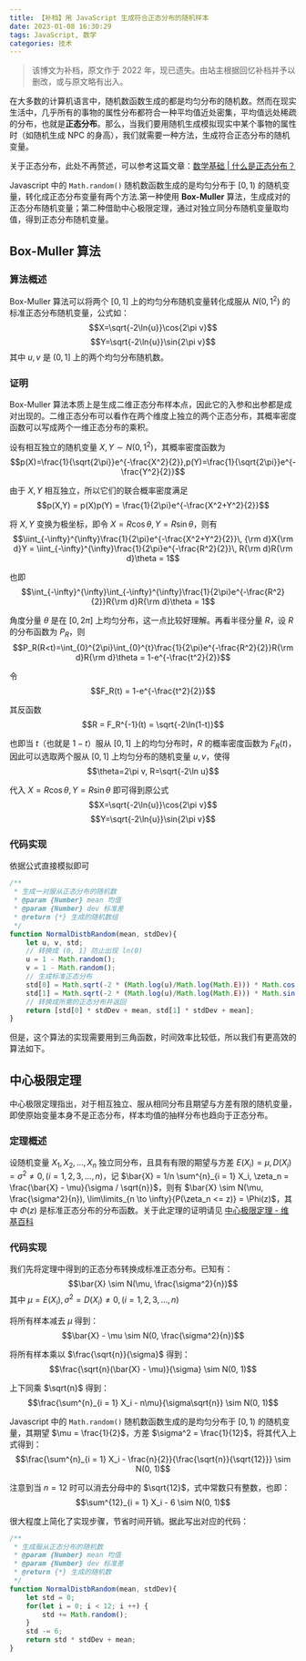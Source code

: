 ```yaml
---
title: 【补档】用 JavaScript 生成符合正态分布的随机样本
date: 2023-01-08 16:30:29
tags: JavaScript, 数学
categories: 技术
---
```

> 该博文为补档，原文作于 2022 年，现已遗失。由站主根据回忆补档并予以删改，或与原文略有出入。

在大多数的计算机语言中，随机数函数生成的都是均匀分布的随机数。然而在现实生活中，几乎所有的事物的属性分布都符合一种平均值近处密集，平均值远处稀疏的分布，也就是**正态分布**。那么，当我们要用随机生成模拟现实中某个事物的属性时（如随机生成 NPC 的身高），我们就需要一种方法，生成符合正态分布的随机变量。

关于正态分布，此处不再赘述，可以参考这篇文章：[数学基础 | 什么是正态分布？](https://zhuanlan.zhihu.com/p/537208406)

Javascript 中的 `Math.random()` 随机数函数生成的是均匀分布于 $[0, 1)$ 的随机变量，转化成正态分布变量有两个方法.第一种使用 **Box-Muller** 算法，生成成对的正态分布随机变量；第二种借助中心极限定理，通过对独立同分布随机变量取均值，得到正态分布随机变量。

## Box-Muller 算法

### 算法概述
Box-Muller 算法可以将两个 $[0, 1]$ 上的均匀分布随机变量转化成服从 $N(0,1^2)$ 的标准正态分布随机变量，公式如：
$$X=\sqrt{-2\ln{u}}\cos{2\pi v}$$
$$Y=\sqrt{-2\ln{u}}\sin{2\pi v}$$
其中 $u,v$ 是 $(0,1]$ 上的两个均匀分布随机数。

### 证明
Box-Muller 算法本质上是生成二维正态分布样本点，因此它的入参和出参都是成对出现的。二维正态分布可以看作在两个维度上独立的两个正态分布，其概率密度函数可以写成两个一维正态分布的乘积。

设有相互独立的随机变量 $X,Y\sim N(0,1^2)$，其概率密度函数为
$$p(X)=\frac{1}{\sqrt{2\pi}}e^{-\frac{X^2}{2}},p(Y)=\frac{1}{\sqrt{2\pi}}e^{-\frac{Y^2}{2}}$$

由于 $X,Y$ 相互独立，所以它们的联合概率密度满足
$$p(X,Y) = p(X)p(Y) = \frac{1}{2\pi}e^{-\frac{X^2+Y^2}{2}}$$

将 $X,Y$ 变换为极坐标，即令 $X=R\cos\theta,Y=R\sin\theta$，则有
$$\iint_{-\infty}^{\infty}\frac{1}{2\pi}e^{-\frac{X^2+Y^2}{2}}\, {\rm d}X{\rm d}Y = \iint_{-\infty}^{\infty}\frac{1}{2\pi}e^{-\frac{R^2}{2}}\, R{\rm d}R{\rm d}\theta = 1$$

也即
$$\int_{-\infty}^{\infty}\int_{-\infty}^{\infty}\frac{1}{2\pi}e^{-\frac{R^2}{2}}R{\rm d}R{\rm d}\theta = 1$$

角度分量 $\theta$ 是在 $[0,2\pi]$ 上均匀分布，这一点比较好理解。再看半径分量 $R$，设 $R$ 的分布函数为 $P_R$，则
$$P_R(R<t)=\int_{0}^{2\pi}\int_{0}^{t}\frac{1}{2\pi}e^{-\frac{R^2}{2}}R{\rm d}R{\rm d}\theta = 1-e^{-\frac{t^2}{2}}$$

令
$$F_R(t) = 1-e^{-\frac{t^2}{2}}$$

其反函数
$$R = F_R^{-1}(t) = \sqrt{-2\ln(1-t)}$$

也即当 $t$（也就是 $1-t$）服从 $[0,1]$ 上的均匀分布时，$R$ 的概率密度函数为 $F_R(t)$，因此可以选取两个服从 $[0,1]$ 上均匀分布的随机变量 $u,v$，使得
$$\theta=2\pi v, R=\sqrt{-2\ln u}$$

代入 $X=R\cos\theta,Y=R\sin\theta$ 即可得到原公式
$$X=\sqrt{-2\ln{u}}\cos{2\pi v}$$
$$Y=\sqrt{-2\ln{u}}\sin{2\pi v}$$

### 代码实现
依据公式直接模拟即可
```js
/**
 * 生成一对服从正态分布的随机数
 * @param {Number} mean 均值
 * @param {Number} dev 标准差
 * @return {*} 生成的随机数组
 */
function NormalDistbRandom(mean, stdDev){
	let u, v, std;
	// 转换成 (0, 1] 防止出现 ln(0)
	u = 1 - Math.random();
	v = 1 - Math.random();
	// 生成标准正态分布
	std[0] = Math.sqrt(-2 * (Math.log(u)/Math.log(Math.E))) * Math.cos(2 * Math.PI * v);
	std[1] = Math.sqrt(-2 * (Math.log(u)/Math.log(Math.E))) * Math.sin(2 * Math.PI * v);
	// 转换成所需的正态分布并返回
	return [std[0] * stdDev + mean, std[1] * stdDev + mean];
}
```
但是，这个算法的实现需要用到三角函数，时间效率比较低，所以我们有更高效的算法如下。

## 中心极限定理

中心极限定理指出，对于相互独立、服从相同分布且期望与方差有限的随机变量，即使原始变量本身不是正态分布，样本均值的抽样分布也趋向于正态分布。

### 定理概述
设随机变量 $X_1, X_2, ..., X_n$ 独立同分布，且具有有限的期望与方差 $E(X_i) = \mu, D(X_i) = \sigma^{2} \neq 0, (i = 1, 2, 3, ..., n)$，记 $\bar{X} = 1/n \sum^{n}_{i = 1} X_i, \zeta_n = \frac{\bar{X} - \mu}{\sigma / \sqrt{n}}$，则有 $\bar{X} \sim N(\mu, \frac{\sigma^2}{n}), \lim\limits_{n \to \infty}{P(\zeta_n <= z)} = \Phi(z)$，其中 $\Phi(z)$ 是标准正态分布的分布函数。关于此定理的证明请见 [中心极限定理 - 维基百科](https://zh.wikipedia.org/wiki/%E4%B8%AD%E5%BF%83%E6%9E%81%E9%99%90%E5%AE%9A%E7%90%86)

### 代码实现
我们先将定理中得到的正态分布转换成标准正态分布。已知有：
$$\bar{X} \sim N(\mu, \frac{\sigma^2}{n})$$
其中 $\mu = E(X_i), \sigma^{2} = D(X_i) \neq 0, (i = 1, 2, 3, ..., n)$

将所有样本减去 $\mu$ 得到：
$$\bar{X} - \mu \sim N(0, \frac{\sigma^2}{n})$$

将所有样本乘以 $\frac{\sqrt{n}}{\sigma}$ 得到：
$$\frac{\sqrt{n}(\bar{X} - \mu)}{\sigma} \sim N(0, 1)$$

上下同乘 $\sqrt{n}$ 得到：
$$\frac{\sum^{n}_{i = 1} X_i - n\mu}{\sigma\sqrt{n}} \sim N(0, 1)$$

Javascript 中的 `Math.random()` 随机数函数生成的是均匀分布于 $[0, 1)$ 的随机变量，其期望 $\mu = \frac{1}{2}$，方差 $\sigma^2 = \frac{1}{12}$，将其代入上式得到：
$$\frac{\sum^{n}_{i = 1} X_i - \frac{n}{2}}{\frac{\sqrt{n}}{\sqrt{12}}} \sim N(0, 1)$$

注意到当 $n = 12$ 时可以消去分母中的 $\sqrt{12}$，式中常数只有整数，也即：
$$\sum^{12}_{i = 1} X_i - 6 \sim N(0, 1)$$

很大程度上简化了实现步骤，节省时间开销。据此写出对应的代码：
```js
/**
 * 生成服从正态分布的随机数
 * @param {Number} mean 均值
 * @param {Number} dev 标准差
 * @return {*} 生成的随机数
 */
function NormalDistbRandom(mean, stdDev){
	let std = 0;
	for(let i = 0; i < 12; i ++) {
		std += Math.random();
	}
	std -= 6;
	return std * stdDev + mean;
}
```